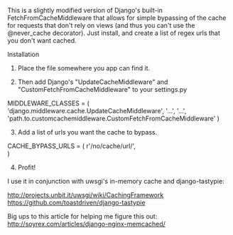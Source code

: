 This is a slightly modified version of Django's built-in FetchFromCacheMiddleware that allows for simple bypassing of the cache for requests that don't rely on views (and thus you can't use the @never_cache decorator). Just install, and create a list of regex urls that you don't want cached.

Installation

1) Place the file somewhere you app can find it.

2) Then add Django's "UpdateCacheMiddleware" and "CustomFetchFromCacheMiddleware" to your settings.py

MIDDLEWARE_CLASSES = (
    'django.middleware.cache.UpdateCacheMiddleware',
    '...',
    '...',
    'path.to.customcachemiddleware.CustomFetchFromCacheMiddleware'
)

3) Add a list of urls you want the cache to bypass.

CACHE_BYPASS_URLS = (
    r'/no/cache/url/',   
)

4) Profit!

I use it in conjunction with uwsgi's in-memory cache and django-tastypie:

http://projects.unbit.it/uwsgi/wiki/CachingFramework
https://github.com/toastdriven/django-tastypie

Big ups to this article for helping me figure this out: http://soyrex.com/articles/django-nginx-memcached/

